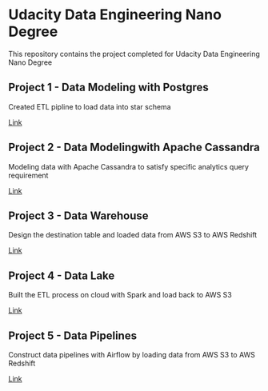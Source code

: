 # Udacity Data Engineering Nano Degree

This repository contains the project completed for Udacity Data Engineering Nano Degree

## Project 1 - Data Modeling with Postgres
Created ETL pipline to load data into star schema

[Link](https://github.com/SEPHIRONOVA/Data_Engineering_Projects/tree/main/Project%201%20-%20Data%20Modeling%20with%20Postgres)

## Project 2 - Data Modelingwith Apache Cassandra
Modeling data with Apache Cassandra to satisfy specific analytics query requirement

[Link](https://github.com/SEPHIRONOVA/Data_Engineering_Projects/tree/main/Project%202%20-%20Data%20Modeling%20with%20Apache%20Cassandra)

## Project 3 - Data Warehouse 
Design the destination table and loaded data from AWS S3 to AWS Redshift

[Link](https://github.com/SEPHIRONOVA/Data_Engineering_Projects/tree/main/Project%203%20-%20Data%20Warehouse)

## Project 4 - Data Lake
Built the ETL process on cloud with Spark and load back to AWS S3

[Link](https://github.com/SEPHIRONOVA/Data_Engineering_Projects/tree/main/Project%204%20-%20Data%20Lake)

## Project 5 - Data Pipelines
Construct data pipelines with Airflow by loading data from AWS S3 to AWS Redshift

[Link](https://github.com/SEPHIRONOVA/Data_Engineering_Projects/tree/main/Project%205%20-%20Data%20Pipelines)
